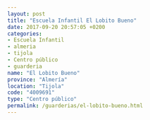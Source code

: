 ```yaml
---
layout: post
title: "Escuela Infantil El Lobito Bueno"
date: 2017-09-20 20:57:05 +0200
categories:
- Escuela Infantil
- almeria
- tijola
- Centro público
- guarderia
name: "El Lobito Bueno"
province: "Almería"
location: "Tijola"
code: "4009691"
type: "Centro público"
permalink: /guarderias/el-lobito-bueno.html
---
```


